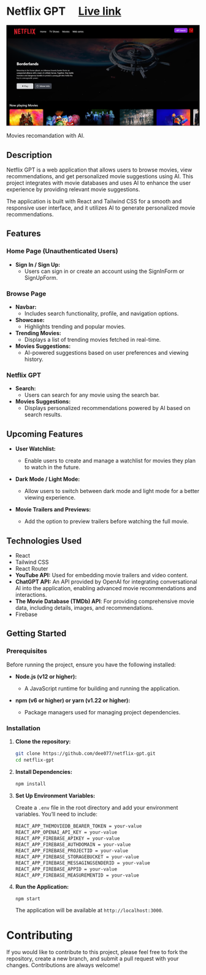# Netflix GPT &nbsp;&nbsp;&nbsp;&nbsp;[Live link](https://netflix-gpt.deepanshu-sahu-projects.live/)

![Netflix GPT](./src/images/ss.png)

Movies recomandation with AI.

## Description

Netflix GPT is a web application that allows users to browse movies, view recommendations, and get personalized movie suggestions using AI. This project integrates with movie databases and uses AI to enhance the user experience by providing relevant movie suggestions.

The application is built with React and Tailwind CSS for a smooth and responsive user interface, and it utilizes AI to generate personalized movie recommendations.

## Features

### Home Page (Unauthenticated Users)
- **Sign In / Sign Up:** 
  - Users can sign in or create an account using the SignInForm or SignUpForm.

### Browse Page
- **Navbar:** 
  - Includes search functionality, profile, and navigation options.
- **Showcase:** 
  - Highlights trending and popular movies.
- **Trending Movies:** 
  - Displays a list of trending movies fetched in real-time.
- **Movies Suggestions:** 
  - AI-powered suggestions based on user preferences and viewing history.
  
### Netflix GPT
- **Search:** 
  - Users can search for any movie using the search bar.
- **Movies Suggestions:** 
  - Displays personalized recommendations powered by AI based on search results.

## Upcoming Features

- **User Watchlist:**
  - Enable users to create and manage a watchlist for movies they plan to watch in the future.

- **Dark Mode / Light Mode:**
  - Allow users to switch between dark mode and light mode for a better viewing experience.

- **Movie Trailers and Previews:**
  - Add the option to preview trailers before watching the full movie.

## Technologies Used

- React
- Tailwind CSS
- React Router
- **YouTube API:** Used for embedding movie trailers and video content.
- **ChatGPT API:** An API provided by OpenAI for integrating conversational AI into the application, enabling advanced movie recommendations and interactions.
- **The Movie Database (TMDb) API**: For providing comprehensive movie data, including details, images, and recommendations.
- Firebase

## Getting Started

### Prerequisites

Before running the project, ensure you have the following installed:

- **Node.js (v12 or higher):**
  - A JavaScript runtime for building and running the application.

- **npm (v6 or higher) or yarn (v1.22 or higher):**
  - Package managers used for managing project dependencies.

### Installation

1. **Clone the repository:**

    ```bash
    git clone https://github.com/dee077/netflix-gpt.git
    cd netflix-gpt
    ```

2. **Install Dependencies:**

    ```bash
    npm install
    ```

3. **Set Up Environment Variables:**

    Create a `.env` file in the root directory and add your environment variables. You’ll need to include:

    ```env
    REACT_APP_THEMOVIEDB_BEARER_TOKEN = your-value 
    REACT_APP_OPENAI_API_KEY = your-value
    REACT_APP_FIREBASE_APIKEY = your-value
    REACT_APP_FIREBASE_AUTHDOMAIN = your-value
    REACT_APP_FIREBASE_PROJECTID = your-value
    REACT_APP_FIREBASE_STORAGEBUCKET = your-value
    REACT_APP_FIREBASE_MESSAGINGSENDERID = your-value
    REACT_APP_FIREBASE_APPID = your-value
    REACT_APP_FIREBASE_MEASUREMENTID = your-value
    ```

4. **Run the Application:**

    ```bash
    npm start
    ```

    The application will be available at `http://localhost:3000`.

# Contributing

If you would like to contribute to this project, please feel free to fork the repository, create a new branch, and submit a pull request with your changes. Contributions are always welcome!

  
